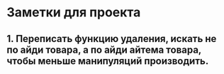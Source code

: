 # Заметки для проекта

## 1. Переписать функцию удаления, искать не по айди товара, а по айди айтема товара, чтобы меньше манипуляций производить.
